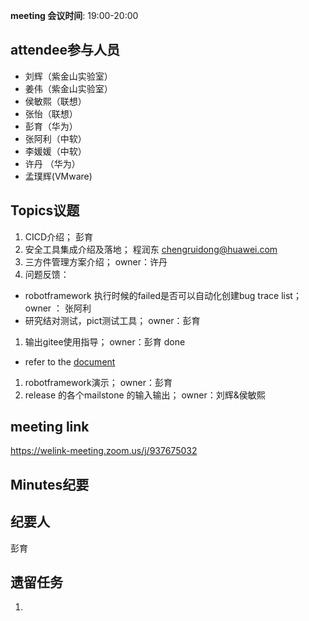 **meeting 会议时间**: 19:00-20:00

## attendee参与人员
- 刘辉（紫金山实验室）
- 姜伟（紫金山实验室）
- 侯敏熙（联想）
- 张怡（联想）
- 彭育（华为）
- 张阿利（中软）
- 李媛媛（中软）
- 许丹 （华为）
- 孟璞辉(VMware)

## Topics议题

1. CICD介绍；  彭育
1. 安全工具集成介绍及落地； 程润东  chengruidong@huawei.com
1. 三方件管理方案介绍； owner：许丹
1. 问题反馈：
- robotframework 执行时候的failed是否可以自动化创建bug trace list； owner ： 张阿利
- 研究结对测试，pict测试工具；  owner：彭育
1. 输出gitee使用指导；  owner：彭育   done
 - refer to the [document](https://gitee.com/edgegallery/community/tree/master/Test%20WG/How-to%20Articles/Gitee)
1. robotframework演示；   owner：彭育
1. release 的各个mailstone 的输入输出；  owner：刘辉&侯敏熙

## meeting link
 https://welink-meeting.zoom.us/j/937675032
## Minutes纪要
## 纪要人
 彭育

## 遗留任务

1. 